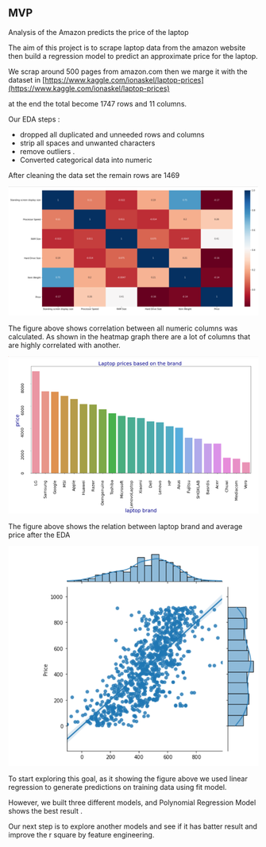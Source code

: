 ## MVP

Analysis of the Amazon predicts the price of the laptop

The aim of this project is to scrape laptop data from the amazon website then build a regression model to predict an approximate price for the laptop.

We scrap around 500 pages from amazon.com then we marge it with the dataset in [https://www.kaggle.com/ionaskel/laptop-prices](https://www.kaggle.com/ionaskel/laptop-prices)

at the end the total become 1747 rows and 11 columns.

Our EDA steps :

- dropped all duplicated and unneeded rows and columns
- strip all spaces and unwanted characters
- remove outliers .
- Converted categorical data into numeric

After cleaning the data set the remain rows are 1469


![image](https://github.com/nisreenabdullah6/Amazone-project/blob/main/mvp1.png)

The figure above shows correlation between all numeric columns was calculated. As shown in the heatmap graph there are a lot of columns that are highly correlated with another.

![image](https://github.com/nisreenabdullah6/Amazone-project/blob/main/mvp2.png)

The figure above shows the relation between laptop brand and average price after the EDA

![image](https://github.com/nisreenabdullah6/Amazone-project/blob/main/mvp3.png)

To start exploring this goal, as it showing the figure above we used linear regression to generate predictions on training data using fit model.

However, we built three different models, and Polynomial Regression Model shows the best result .

Our next step is to explore another models and see if it has batter result and improve the r square by feature engineering.
